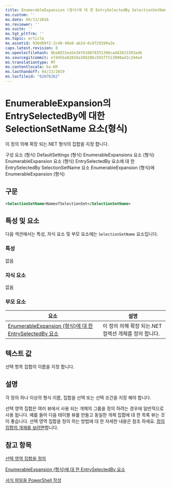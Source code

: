 ```yaml
---
title: EnumerableExpansion (형식)에 대 한 EntrySelectedBy SelectionSetName 요소 | Microsoft Docs
ms.custom: ''
ms.date: 09/13/2016
ms.reviewer: ''
ms.suite: ''
ms.tgt_pltfrm: ''
ms.topic: article
ms.assetid: 936d09f2-2c48-49e8-ab2d-0c8729199a2e
caps.latest.revision: 8
ms.openlocfilehash: 8ba8931ea5e34f610878351396cad42023393ad6
ms.sourcegitcommit: e7445ba8203da304286c591ff513900ad1c244a4
ms.translationtype: MT
ms.contentlocale: ko-KR
ms.lasthandoff: 04/23/2019
ms.locfileid: "62076262"
---
```

# <a name="selectionsetname-element-for-entryselectedby-for-enumerableexpansion-format"></a>EnumerableExpansion의 EntrySelectedBy에 대한 SelectionSetName 요소(형식)

이 정의 의해 확장 되는.NET 형식의 집합을 지정 합니다.

구성 요소 (형식) DefaultSettings (형식) EnumerableExpansions 요소 (형식) EnumerableExpansion 요소 (형식) EntrySelectedBy 요소에 대 한 EntrySelectedBy SelectionSetName 요소 EnumerableExpansion (형식)에 EnumerableExpansion (형식)

## <a name="syntax"></a>구문

```xml
<SelectionSetName>NameofSelectionSet</SelectionSetName>

```

## <a name="attributes-and-elements"></a>특성 및 요소

다음 섹션에서는 특성, 자식 요소 및 부모 요소에는 `SelectionSetName` 요소입니다.

### <a name="attributes"></a>특성

없음

### <a name="child-elements"></a>자식 요소

없음

### <a name="parent-elements"></a>부모 요소

|요소|설명|
|-------------|-----------------|
|[EnumerableExpansion (형식)에 대 한 EntrySelectedBy 요소](./entryselectedby-element-for-enumerableexpansion-format.md)|이 정의 의해 확장 되는.NET 컬렉션 개체를 정의 합니다.|

## <a name="text-value"></a>텍스트 값

선택 항목 집합의 이름을 지정 합니다.

## <a name="remarks"></a>설명

각 정의 하나 이상의 형식 이름, 집합을 선택 또는 선택 조건을 지정 해야 합니다.

선택 영역 집합은 여러 뷰에서 사용 되는 개체의 그룹을 정의 하려는 경우에 일반적으로 사용 됩니다. 예를 들어 다음 테이블 뷰를 만들고 동일한 개체 집합에 대 한 목록 뷰는 것이 좋습니다. 선택 영역 집합을 정의 하는 방법에 대 한 자세한 내용은 참조 하세요. [정의 집합의 개체를 보려면](./defining-selection-sets.md)합니다.

## <a name="see-also"></a>참고 항목

[선택 영역 집합을 정의](./defining-selection-sets.md)

[EnumerableExpansion (형식)에 대 한 EntrySelectedBy 요소](./entryselectedby-element-for-enumerableexpansion-format.md)

[서식 파일을 PowerShell 작성](./writing-a-powershell-formatting-file.md)
